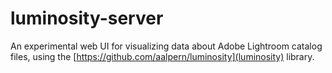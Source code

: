 # luminosity-server

An experimental web UI for visualizing data about Adobe Lightroom
catalog files, using the
[https://github.com/aalpern/luminosity](luminosity) library. 
